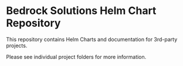 # Bedrock Solutions Helm Chart Repository

This repository contains Helm Charts and documentation for 3rd-party projects. 

Please see individual project folders for more information.
